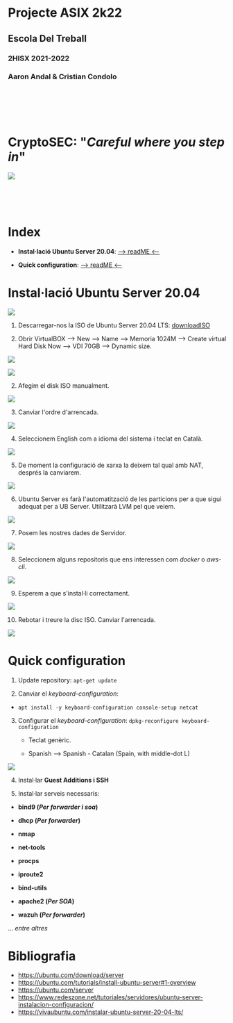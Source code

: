 # __Projecte ASIX 2k22__
## __Escola Del Treball__
### __2HISX 2021-2022__
### __Aaron Andal & Cristian Condolo__


<br>
<br>
<br>
<br>

# __CryptoSEC__: "_Careful where you step in_"


![](https://github.com/KeshiKiD03/asixproject2k22/blob/main/Photos/CryptoSECLogo.png?raw=true)




<br>
<br>
<br>




# __Index__

+ **Instal·lació Ubuntu Server 20.04**: [--> readME <--](#installació-ubuntu-server-2004)

+ **Quick configuration**: [--> readME <--](#quick-configuration)


# __Instal·lació Ubuntu Server 20.04__

![](https://www.gizchina.com/wp-content/uploads/images/2020/04/Canonical-Officially-Released-Final-Ubuntu-20.04-LTS-Focal-Fossa.jpg)

1. Descarregar-nos la ISO de Ubuntu Server 20.04 LTS: [downloadISO](https://releases.ubuntu.com/20.04/)

1. Obrir VirtualBOX --> New --> Name --> Memoria 1024M --> Create virtual Hard Disk Now --> VDI 70GB    --> Dynamic size.

![](./Photos/Ub1.png)

![](./Photos/Ub2.png)


2. Afegim el disk ISO manualment.

![](./Photos/Ub4.png)


3. Canviar l'ordre d'arrencada.

![](./Photos/Ub5.png)


4. Seleccionem English com a idioma del sistema i teclat en Català.

![](./Photos/Ub8.png)



5. De moment la configuració de xarxa la deixem tal qual amb NAT, després la canviarem.

![](./Photos/Ub7.png)



6. Ubuntu Server es farà l'automatització de les particions per a que sigui adequat per a UB Server. Utilitzarà LVM pel que veiem.

![](./Photos/Ub9.png)



7. Posem les nostres dades de Servidor.

![](./Photos/Ub10.png)


8. Seleccionem alguns repositoris que ens interessen com _docker_ o _aws-cli_.

![](./Photos/Ub11.png)


9. Esperem a que s'instal·li correctament.

![](./Photos/Ub12.png)


10. Rebotar i treure la disc ISO. Canviar l'arrencada.

![](./Photos/Ub13.png)


# __Quick configuration__

1. Update repository: `apt-get update`

2. Canviar el _keyboard-configuration_: 

* `apt install -y keyboard-configuration console-setup netcat`

3. Configurar el _keyboard-configuration_: `dpkg-reconfigure keyboard-configuration`

    + Teclat genèric.

    + Spanish --> Spanish - Catalan (Spain, with middle-dot L)

![](./Photos/Ub14.png)


4. Instal·lar __Guest Additions i SSH__

5. Instal·lar serveis necessaris:

* __bind9 (_Per forwarder i soa_)__

* __dhcp (_Per forwarder_)__

* __nmap__

* __net-tools__

* __procps__

* __iproute2__

* __bind-utils__

* __apache2 (_Per SOA_)__

* __wazuh (_Per forwarder_)__

... _entre altres_

# __Bibliografia__

- https://ubuntu.com/download/server
- https://ubuntu.com/tutorials/install-ubuntu-server#1-overview
- https://ubuntu.com/server
- https://www.redeszone.net/tutoriales/servidores/ubuntu-server-instalacion-configuracion/
- https://vivaubuntu.com/instalar-ubuntu-server-20-04-lts/